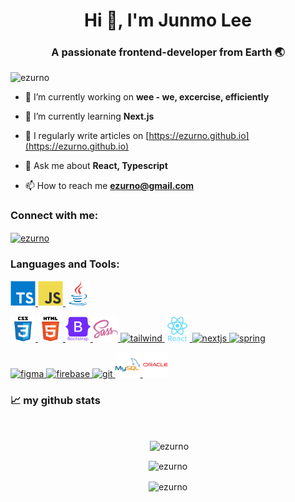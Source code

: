 <h1 align="center">Hi 👋, I'm Junmo Lee</h1>
<h3 align="center">A passionate frontend-developer from Earth 🌏</h3>

<p align="left"> <img src="https://komarev.com/ghpvc/?username=ezurno&label=Profile%20views&color=0e75b6&style=flat" alt="ezurno" /> </p>

- 🔭 I’m currently working on **wee - we, excercise, efficiently**

- 🌱 I’m currently learning **Next.js**

- 📝 I regularly write articles on [https://ezurno.github.io](https://ezurno.github.io)

- 💬 Ask me about **React, Typescript**

- 📫 How to reach me **ezurno@gmail.com**

<h3 align="left">Connect with me:</h3>
<p align="left">
<a href="https://instagram.com/ezurno" target="blank"><img align="center" src="https://raw.githubusercontent.com/rahuldkjain/github-profile-readme-generator/master/src/images/icons/Social/instagram.svg" alt="ezurno" height="30" width="40" /></a>
</p>

<h3 align="left">Languages and Tools:</h3>
<p align="left">
	<a href="https://www.typescriptlang.org/" target="_blank" rel="noreferrer"> <img src="https://raw.githubusercontent.com/devicons/devicon/master/icons/typescript/typescript-original.svg" alt="typescript" width="40" height="40"/> </a>
	<a href="https://developer.mozilla.org/en-US/docs/Web/JavaScript" target="_blank" rel="noreferrer"> <img src="https://raw.githubusercontent.com/devicons/devicon/master/icons/javascript/javascript-original.svg" alt="javascript" width="40" height="40"/> </a>
	<a href="https://www.java.com" target="_blank" rel="noreferrer"><img src="https://raw.githubusercontent.com/devicons/devicon/master/icons/java/java-original.svg" alt="java" width="40" height="40"/> </a>

</p>
<p align="left">
	<a href="https://www.w3schools.com/css/" target="_blank" rel="noreferrer"> <img src="https://raw.githubusercontent.com/devicons/devicon/master/icons/css3/css3-original-wordmark.svg" alt="css3" width="40" height="40"/> </a>
	<a href="https://www.w3.org/html/" target="_blank" rel="noreferrer"> <img src="https://raw.githubusercontent.com/devicons/devicon/master/icons/html5/html5-original-wordmark.svg" alt="html5" width="40" height="40"/> </a>
	<a href="https://getbootstrap.com" target="_blank" rel="noreferrer"> <img src="https://raw.githubusercontent.com/devicons/devicon/master/icons/bootstrap/bootstrap-plain-wordmark.svg" alt="bootstrap" width="40" height="40"/> </a>
	<a href="https://sass-lang.com" target="_blank" rel="noreferrer"> <img src="https://raw.githubusercontent.com/devicons/devicon/master/icons/sass/sass-original.svg" alt="sass" width="40" height="40"/> </a>
	<a href="https://tailwindcss.com/" target="_blank" rel="noreferrer"> <img src="https://www.vectorlogo.zone/logos/tailwindcss/tailwindcss-icon.svg" alt="tailwind" width="40" height="40"/> </a>
	<a href="https://reactjs.org/" target="_blank" rel="noreferrer"> <img src="https://raw.githubusercontent.com/devicons/devicon/master/icons/react/react-original-wordmark.svg" alt="react" width="40" height="40"/> </a>
	<a href="https://nextjs.org/" target="_blank" rel="noreferrer"> <img src="https://cdn.worldvectorlogo.com/logos/nextjs-2.svg" alt="nextjs" width="40" height="40"/> </a>
	<a href="https://spring.io/" target="_blank" rel="noreferrer"> <img src="https://www.vectorlogo.zone/logos/springio/springio-icon.svg" alt="spring" width="40" height="40"/> </a>
	
</p>
<p align="left">
	<a href="https://www.figma.com/" target="_blank" rel="noreferrer"> <img src="https://www.vectorlogo.zone/logos/figma/figma-icon.svg" alt="figma" width="40" height="40"/> </a>
	<a href="https://firebase.google.com/" target="_blank" rel="noreferrer"> <img src="https://www.vectorlogo.zone/logos/firebase/firebase-icon.svg" alt="firebase" width="40" height="40"/> </a>
	<a href="https://git-scm.com/" target="_blank" rel="noreferrer"> <img src="https://www.vectorlogo.zone/logos/git-scm/git-scm-icon.svg" alt="git" width="40" height="40"/> </a>
	<a href="https://www.mysql.com/" target="_blank" rel="noreferrer"> <img src="https://raw.githubusercontent.com/devicons/devicon/master/icons/mysql/mysql-original-wordmark.svg" alt="mysql" width="40" height="40"/> </a>
	<a href="https://www.oracle.com/" target="_blank" rel="noreferrer"> <img src="https://raw.githubusercontent.com/devicons/devicon/master/icons/oracle/oracle-original.svg" alt="oracle" width="40" height="40"/> </a>

 </p>

 <h3 align="left">📈 my github stats</h3>
<br />
<p  align="center">&nbsp;<img align="center" src="https://github-readme-stats.vercel.app/api?username=dasom222g&show_icons=true&theme=gotham&locale=en" alt="ezurno" /></p>
<p  align="center"><img align="center" src="https://github-readme-streak-stats.herokuapp.com/?user=dasom222g&theme=gotham" alt="ezurno" /></p>

<p align="center"><img align="center" src="https://github-readme-stats.vercel.app/api/top-langs?username=ezurno&show_icons=true&locale=en&layout=compact&theme=gotham" alt="ezurno" /></p>

